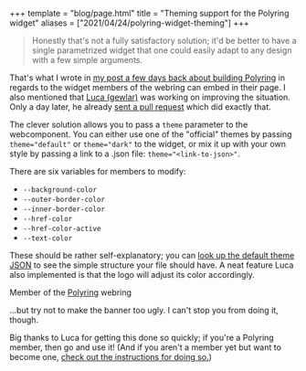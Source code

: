+++
template = "blog/page.html"
title =  "Theming support for the Polyring widget"
aliases = ["2021/04/24/polyring-widget-theming"]
+++

> Honestly that's not a fully satisfactory solution; it'd be better to have a single parametrized widget that one could easily adapt to any design with a few simple arguments.

That's what I wrote in [my post a few days back about building Polyring](@2021-04-19-building-polyring.md) in regards to the widget members of the webring can embed in their page. I also mentioned that [Luca (gewlar)](https://ateon.ch/) was working on improving the situation. Only a day later, he already [sent a pull request](https://github.com/XYQuadrat/polyring/pull/11) which did exactly that.

The clever solution allows you to pass a `theme` parameter to the webcomponent. You can either use one of the "official" themes by passing `theme="default"` or `theme="dark"` to the widget, or mix it up with your own style by passing a link to a .json file: `theme="<link-to-json>"`.

There are six variables for members to modify:
* `--background-color`
* `--outer-border-color`
* `--inner-border-color`
* `--href-color`
* `--href-color-active`
* `--text-color`

These should be rather self-explanatory; you can [look up the default theme JSON](https://xyquadrat.ch/polyring/assets/themes/default.json) to see the simple structure your file should have. A neat feature Luca also implemented is that the logo will adjust its color accordingly.

<webring-banner theme="https://xyquadrat.ch/polyring/assets/themes/ugly.json">
    <p>Member of the <a href="https://xyquadrat.ch/polyring">Polyring</a> webring</p>
</webring-banner>
<script async src="https://xyquadrat.ch/polyring/embed.js" charset="utf-8"></script>
<p></p>

...but try not to make the banner too ugly. I can't stop you from doing it, though.

Big thanks to Luca for getting this done so quickly; if you're a Polyring member, then go and use it! (And if you aren't a member yet but want to become one, [check out the instructions for doing so.](https://xyquadrat.ch/polyring/))